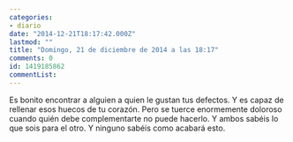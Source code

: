 ```yaml
---
categories:
- diario
date: "2014-12-21T18:17:42.000Z"
lastmod: ""
title: "Domingo, 21 de diciembre de 2014 a las 18:17"
comments: 0
id: 1419185862
commentList:
---
```


Es bonito encontrar a alguien a quien le gustan tus defectos. Y es capaz de rellenar esos huecos de tu corazón. Pero se tuerce enormemente doloroso cuando quién debe complementarte no puede hacerlo. Y ambos sabéis lo que sois para el otro. Y ninguno sabéis como acabará esto.